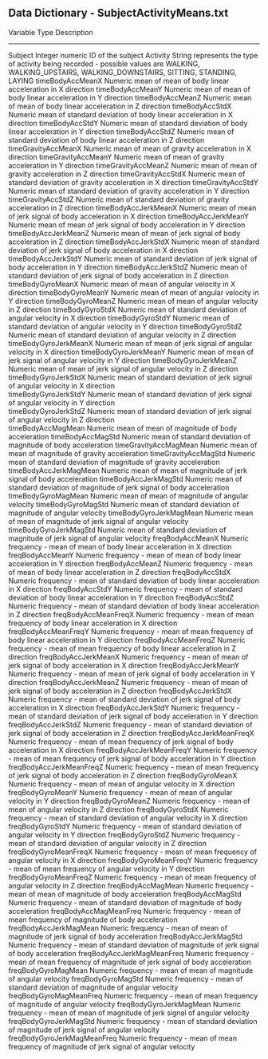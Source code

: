 ## Data Dictionary - SubjectActivityMeans.txt ##

Variable					Type		Description
--------					----		-----------
Subject						Integer		numeric ID of the subject
Activity					String		represents the type of activity being recorded - possible values are WALKING, WALKING_UPSTAIRS, WALKING_DOWNSTAIRS, SITTING, STANDING, LAYING
timeBodyAccMeanX			Numeric		mean of mean of body linear acceleration in X direction
timeBodyAccMeanY			Numeric		mean of mean of body linear acceleration in Y direction
timeBodyAccMeanZ			Numeric		mean of mean of body linear acceleration in Z direction
timeBodyAccStdX				Numeric		mean of standard deviation of body linear acceleration in X direction
timeBodyAccStdY				Numeric		mean of standard deviation of body linear acceleration in Y direction
timeBodyAccStdZ				Numeric		mean of standard deviation of body linear acceleration in Z direction
timeGravityAccMeanX			Numeric		mean of mean of gravity acceleration in X direction
timeGravityAccMeanY			Numeric		mean of mean of gravity acceleration in Y direction	
timeGravityAccMeanZ			Numeric		mean of mean of gravity acceleration in Z direction
timeGravityAccStdX			Numeric		mean of standard deviation of gravity acceleration in X direction
timeGravityAccStdY			Numeric		mean of standard deviation of gravity acceleration in Y direction
timeGravityAccStdZ			Numeric		mean of standard deviation of gravity acceleration in Z direction
timeBodyAccJerkMeanX		Numeric		mean of mean of jerk signal of body acceleration in X direction
timeBodyAccJerkMeanY		Numeric		mean of mean of jerk signal of body acceleration in Y direction
timeBodyAccJerkMeanZ		Numeric		mean of mean of jerk signal of body acceleration in Z direction
timeBodyAccJerkStdX			Numeric		mean of standard deviation of jerk signal of body acceleration in X direction
timeBodyAccJerkStdY			Numeric		mean of standard deviation of jerk signal of body acceleration in Y direction
timeBodyAccJerkStdZ			Numeric		mean of standard deviation of jerk signal of body acceleration in Z direction
timeBodyGyroMeanX			Numeric		mean of mean of angular velocity in X direction
timeBodyGyroMeanY			Numeric		mean of mean of angular velocity in Y direction
timeBodyGyroMeanZ			Numeric		mean of mean of angular velocity in Z direction
timeBodyGyroStdX			Numeric		mean of standard deviation of angular velocity in X direction
timeBodyGyroStdY			Numeric		mean of standard deviation of angular velocity in Y direction
timeBodyGyroStdZ			Numeric		mean of standard deviation of angular velocity in Z direction
timeBodyGyroJerkMeanX		Numeric		mean of mean of jerk signal of angular velocity in X direction
timeBodyGyroJerkMeanY		Numeric		mean of mean of jerk signal of angular velocity in Y direction
timeBodyGyroJerkMeanZ		Numeric		mean of mean of jerk signal of angular velocity in Z direction
timeBodyGyroJerkStdX		Numeric		mean of standard deviation of jerk signal of angular velocity in X direction	
timeBodyGyroJerkStdY		Numeric		mean of standard deviation of jerk signal of angular velocity in Y direction	
timeBodyGyroJerkStdZ		Numeric		mean of standard deviation of jerk signal of angular velocity in Z direction	
timeBodyAccMagMean			Numeric		mean of mean of magnitude of body acceleration
timeBodyAccMagStd			Numeric		mean of standard deviation of magnitude of body acceleration
timeGravityAccMagMean		Numeric		mean of mean of magnitude of gravity acceleration
timeGravityAccMagStd		Numeric		mean of standard deviation of magnitude of gravity acceleration
timeBodyAccJerkMagMean		Numeric		mean of mean of magnitude of jerk signal of body acceleration
timeBodyAccJerkMagStd		Numeric		mean of standard deviation of magnitude of jerk signal of body acceleration
timeBodyGyroMagMean			Numeric		mean of mean of magnitude of angular velocity
timeBodyGyroMagStd			Numeric		mean of standard deviation of magnitude of angular velocity
timeBodyGyroJerkMagMean		Numeric		mean of mean of magnitude of jerk signal of angular velocity
timeBodyGyroJerkMagStd		Numeric		mean of standard deviation of magnitude of jerk signal of angular velocity
freqBodyAccMeanX			Numeric		frequency - mean of mean of body linear acceleration in X direction
freqBodyAccMeanY            Numeric		frequency - mean of mean of body linear acceleration in Y direction
freqBodyAccMeanZ            Numeric		frequency - mean of mean of body linear acceleration in Z direction
freqBodyAccStdX             Numeric		frequency - mean of standard deviation of body linear acceleration in X direction
freqBodyAccStdY             Numeric		frequency - mean of standard deviation of body linear acceleration in Y direction
freqBodyAccStdZ             Numeric		frequency - mean of standard deviation of body linear acceleration in Z direction
freqBodyAccMeanFreqX        Numeric		frequency - mean of mean frequency of body linear acceleration in X direction
freqBodyAccMeanFreqY        Numeric		frequency - mean of mean frequency of body linear acceleration in Y direction
freqBodyAccMeanFreqZ        Numeric		frequency - mean of mean frequency of body linear acceleration in Z direction
freqBodyAccJerkMeanX       	Numeric		frequency - mean of mean of jerk signal of body acceleration in X direction 
freqBodyAccJerkMeanY       	Numeric		frequency - mean of mean of jerk signal of body acceleration in Y direction 
freqBodyAccJerkMeanZ       	Numeric		frequency - mean of mean of jerk signal of body acceleration in Z direction 
freqBodyAccJerkStdX        	Numeric		frequency - mean of standard deviation of jerk signal of body acceleration in X direction 
freqBodyAccJerkStdY        	Numeric		frequency - mean of standard deviation of jerk signal of body acceleration in Y direction 
freqBodyAccJerkStdZ        	Numeric		frequency - mean of standard deviation of jerk signal of body acceleration in Z direction 
freqBodyAccJerkMeanFreqX    Numeric		frequency - mean of mean frequency of jerk signal of body acceleration in X direction 
freqBodyAccJerkMeanFreqY    Numeric		frequency - mean of mean frequency of jerk signal of body acceleration in Y direction 
freqBodyAccJerkMeanFreqZ    Numeric		frequency - mean of mean frequency of jerk signal of body acceleration in Z direction 
freqBodyGyroMeanX           Numeric		frequency - mean of mean of angular velocity in X direction
freqBodyGyroMeanY           Numeric		frequency - mean of mean of angular velocity in Y direction
freqBodyGyroMeanZ           Numeric		frequency - mean of mean of angular velocity in Z direction
freqBodyGyroStdX            Numeric		frequency - mean of standard deviation of angular velocity in X direction
freqBodyGyroStdY            Numeric		frequency - mean of standard deviation of angular velocity in Y direction
freqBodyGyroStdZ            Numeric		frequency - mean of standard deviation of angular velocity in Z direction
freqBodyGyroMeanFreqX       Numeric		frequency - mean of mean frequency of angular velocity in X direction
freqBodyGyroMeanFreqY       Numeric		frequency - mean of mean frequency of angular velocity in Y direction
freqBodyGyroMeanFreqZ       Numeric		frequency - mean of mean frequency of angular velocity in Z direction
freqBodyAccMagMean          Numeric		frequency - mean of mean of magnitude of body acceleration
freqBodyAccMagStd           Numeric		frequency - mean of standard deviation of magnitude of body acceleration
freqBodyAccMagMeanFreq      Numeric		frequency - mean of mean frequency of magnitude of body acceleration
freqBodyAccJerkMagMean      Numeric		frequency - mean of mean of magnitude of jerk signal of body acceleration
freqBodyAccJerkMagStd       Numeric		frequency - mean of standard deviation of magnitude of jerk signal of body acceleration
freqBodyAccJerkMagMeanFreq  Numeric		frequency - mean of mean frequency of magnitude of jerk signal of body acceleration
freqBodyGyroMagMean         Numeric		frequency - mean of mean of magnitude of angular velocity
freqBodyGyroMagStd          Numeric		frequency - mean of standard deviation of magnitude of angular velocity
freqBodyGyroMagMeanFreq     Numeric		frequency - mean of mean frequency of magnitude of angular velocity
freqBodyGyroJerkMagMean     Numeric		frequency - mean of mean of magnitude of jerk signal of angular velocity
freqBodyGyroJerkMagStd      Numeric		frequency - mean of standard deviation of magnitude of jerk signal of angular velocity
freqBodyGyroJerkMagMeanFreq Numeric		frequency - mean of mean frequency of magnitude of jerk signal of angular velocity
